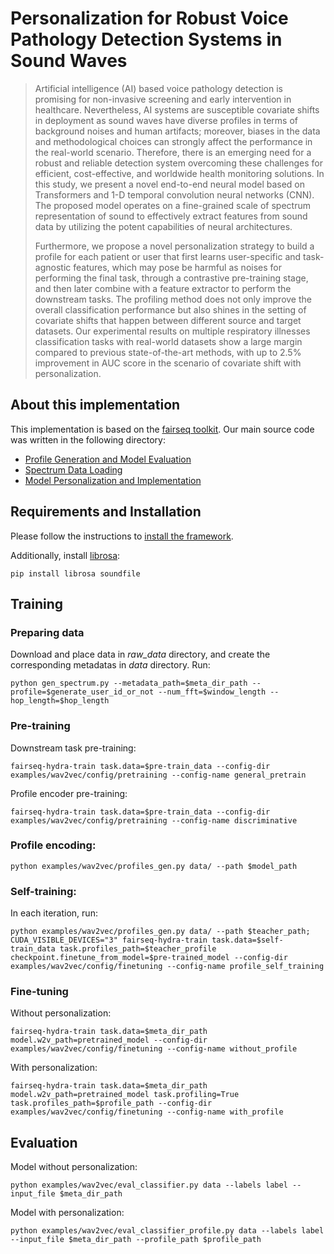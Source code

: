# Personalization for Robust Voice Pathology Detection Systems in Sound Waves

>Artificial intelligence (AI) based voice pathology detection is promising for non-invasive screening and early intervention in healthcare. Nevertheless, AI systems are susceptible covariate shifts in deployment as sound waves have diverse profiles in terms of background noises and human artifacts; moreover, biases in the data and methodological choices can strongly affect the performance in the real-world scenario. Therefore, there is an emerging need for a robust and reliable detection system overcoming these challenges for efficient, cost-effective, and worldwide health monitoring solutions. In this study, we present a novel end-to-end neural model based on Transformers and 1-D temporal convolution neural networks (CNN). The proposed model operates on a fine-grained scale of spectrum representation of sound to effectively extract features from sound data by utilizing the potent capabilities of neural architectures.
>
>Furthermore, we propose a novel personalization strategy to build a profile for each patient or user that first learns user-specific and task-agnostic features, which may pose be harmful as noises for performing the final task, through a contrastive pre-training stage, and then later combine with a feature extractor to perform the downstream tasks. The profiling method does not only improve the overall classification performance but also shines in the setting of covariate shifts that happen between different source and target datasets. Our experimental results on multiple respiratory illnesses classification tasks with real-world datasets show a large margin compared to previous state-of-the-art methods, with up to 2.5\% improvement in AUC score in the scenario of covariate shift with personalization.

## About this implementation

This implementation is based on the [fairseq toolkit](https://github.com/facebookresearch/fairseq).
Our main source code was written in the following directory:
+ [Profile Generation and Model Evaluation](examples/wav2vec)
+ [Spectrum Data Loading](fairseq/data)
+ [Model Personalization and Implementation](fairseq/models/wav2vec)

## Requirements and Installation
Please follow the instructions to [install the framework](https://github.com/facebookresearch/fairseq#getting-started).

Additionally, install [librosa]():
```
pip install librosa soundfile
```

## Training

### Preparing data

Download and place data in *raw_data* directory, and create the corresponding metadatas in *data* directory.
Run:
```
python gen_spectrum.py --metadata_path=$meta_dir_path --profile=$generate_user_id_or_not --num_fft=$window_length --hop_length=$hop_length
```
### Pre-training

Downstream task pre-training:
```
fairseq-hydra-train task.data=$pre-train_data --config-dir examples/wav2vec/config/pretraining --config-name general_pretrain
```

Profile encoder pre-training:
```
fairseq-hydra-train task.data=$pre-train_data --config-dir examples/wav2vec/config/pretraining --config-name discriminative
```

### Profile encoding:

```
python examples/wav2vec/profiles_gen.py data/ --path $model_path
```

### Self-training:

In each iteration, run:
```
python examples/wav2vec/profiles_gen.py data/ --path $teacher_path; CUDA_VISIBLE_DEVICES="3" fairseq-hydra-train task.data=$self-train_data task.profiles_path=$teacher_profile checkpoint.finetune_from_model=$pre-trained_model --config-dir examples/wav2vec/config/finetuning --config-name profile_self_training
```

### Fine-tuning

Without personalization:
```
fairseq-hydra-train task.data=$meta_dir_path model.w2v_path=pretrained_model --config-dir examples/wav2vec/config/finetuning --config-name without_profile
```

With personalization:
```
fairseq-hydra-train task.data=$meta_dir_path model.w2v_path=pretrained_model task.profiling=True task.profiles_path=$profile_path --config-dir examples/wav2vec/config/finetuning --config-name with_profile
```

## Evaluation

Model without personalization:
```
python examples/wav2vec/eval_classifier.py data --labels label --input_file $meta_dir_path
```

Model with personalization:
```
python examples/wav2vec/eval_classifier_profile.py data --labels label --input_file $meta_dir_path --profile_path $profile_path
```
